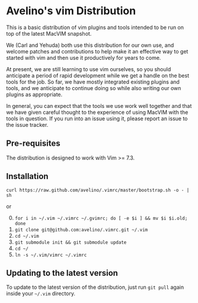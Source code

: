 # Avelino's vim Distribution

This is a basic distribution of vim plugins and tools intended to be run
on top of the latest MacVIM snapshot.

We (Carl and Yehuda) both use this distribution for our own use, and
welcome patches and contributions to help make it an effective way to
get started with vim and then use it productively for years to come.

At present, we are still learning to use vim ourselves, so you should
anticipate a period of rapid development while we get a handle on the
best tools for the job. So far, we have mostly integrated existing
plugins and tools, and we anticipate to continue doing so while also
writing our own plugins as appropriate.

In general, you can expect that the tools we use work well together and
that we have given careful thought to the experience of using MacVIM
with the tools in question. If you run into an issue using it, please
report an issue to the issue tracker.


## Pre-requisites

The distribution is designed to work with Vim >= 7.3.


## Installation

  `curl https://raw.github.com/avelino/.vimrc/master/bootstrap.sh -o - | sh`

or

0. `for i in ~/.vim ~/.vimrc ~/.gvimrc; do [ -e $i ] && mv $i $i.old;
    done`
1. `git clone git@github.com:avelino/.vimrc.git ~/.vim`
2. `cd ~/.vim`
3. `git submodule init && git submodule update`
4. `cd ~/`
5. `ln -s ~/.vim/vimrc ~/.vimrc`


## Updating to the latest version

To update to the latest version of the distribution, just run `git pull`
again inside your `~/.vim` directory.
